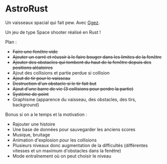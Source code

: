 # AstroRust

Un vaisseaux spacial qui fait pew. Avec [Ggez](https://docs.rs/ggez/0.5.1/ggez/).

Un jeu de type Space shooter réalisé en Rust !

Plan : 
- ~~Faire une fenêtre vide~~
- ~~Ajouter un carré et réussir à le faire bouger dans les limites de la fenêtre~~
- ~~Ajouter des obstacles qui tombent du haut de la fenêtre depuis des positions aléatoires~~
- Ajout des collisions et partie perdue si collision
- ~~Ajout de tir pour le vaisseau~~
- ~~Destruction d'un obstacle si le tir fait but~~
- ~~Ajout d'une barre de vie (3 collisions pour perdre la partie)~~
- ~~Système de point~~
- Graphisme (apparence du vaisseau, des obstacles, des tirs, background)

Bonus si on a le temps et la motivation :
- Rajouter une histoire
- Une base de données pour sauvegarder les anciens scores
- Musique, bruitage
- Animation d'explosion pour les collisions
- Plusieurs niveaux donc augmentation de la difficultés (différentes vitesses et un maximum d'obstacles dans la fenêtre)
- Mode entraînement où on peut choisir le niveau